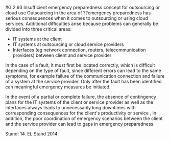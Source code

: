 #G 2.93 Insufficient emergency preparedness concept for outsourcing or cloud use
Outsourcing in the area of ??emergency preparedness has serious consequences when it comes to outsourcing or using cloud services. Additional difficulties arise because problems can generally be divided into three critical areas:

* IT systems at the client
* IT systems at outsourcing or cloud service providers
* Interfaces (eg network connection, routers, telecommunication providers) between client and service provider


In the case of a fault, it must first be located correctly, which is difficult depending on the type of fault, since different errors can lead to the same symptoms, for example failure of the communication connection and failure of a system at the service provider. Only after the fault has been identified can meaningful emergency measures be initiated.

In the event of a partial or complete failure, the absence of contingency plans for the IT systems of the client or service provider as well as the interfaces always leads to unnecessarily long downtimes with corresponding consequences for the client's productivity or service , In addition, the poor coordination of emergency scenarios between the client and the service provider can lead to gaps in emergency preparedness.

Stand: 14. EL Stand 2014



